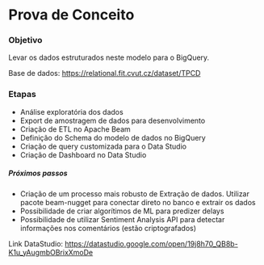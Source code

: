 # Prova de Conceito

### Objetivo

Levar os dados estruturados neste modelo para o BigQuery.

Base de dados: https://relational.fit.cvut.cz/dataset/TPCD 

### Etapas

- Análise exploratória dos dados
- Export de amostragem de dados para desenvolvimento
- Criação de ETL no Apache Beam
- Definição do Schema do modelo de dados no BigQuery
- Criação de query customizada para o Data Studio
- Criação de Dashboard no Data Studio

##### Próximos passos
- Criação de um processo mais robusto de Extração de dados. Utilizar pacote beam-nugget para conectar direto no banco e extrair os dados
- Possibilidade de criar algorítimos de ML para predizer delays
- Possibilidade de utilizar Sentiment Analysis API para detectar informações nos comentários (estão criptografados)

Link DataStudio: https://datastudio.google.com/open/19j8h70_QB8b-K1u_yAugmbOBrixXmoDe


